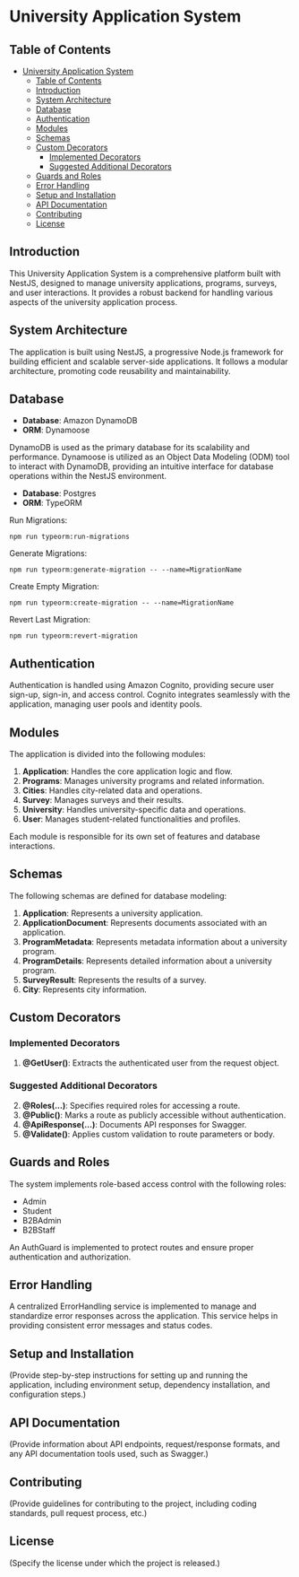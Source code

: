 # University Application System

## Table of Contents

- [University Application System](#university-application-system)
  - [Table of Contents](#table-of-contents)
  - [Introduction](#introduction)
  - [System Architecture](#system-architecture)
  - [Database](#database)
  - [Authentication](#authentication)
  - [Modules](#modules)
  - [Schemas](#schemas)
  - [Custom Decorators](#custom-decorators)
    - [Implemented Decorators](#implemented-decorators)
    - [Suggested Additional Decorators](#suggested-additional-decorators)
  - [Guards and Roles](#guards-and-roles)
  - [Error Handling](#error-handling)
  - [Setup and Installation](#setup-and-installation)
  - [API Documentation](#api-documentation)
  - [Contributing](#contributing)
  - [License](#license)

## Introduction

This University Application System is a comprehensive platform built with NestJS, designed to manage university applications, programs, surveys, and user interactions. It provides a robust backend for handling various aspects of the university application process.

## System Architecture

The application is built using NestJS, a progressive Node.js framework for building efficient and scalable server-side applications. It follows a modular architecture, promoting code reusability and maintainability.

## Database

- **Database**: Amazon DynamoDB
- **ORM**: Dynamoose

DynamoDB is used as the primary database for its scalability and performance. Dynamoose is utilized as an Object Data Modeling (ODM) tool to interact with DynamoDB, providing an intuitive interface for database operations within the NestJS environment.

- **Database**: Postgres
- **ORM**: TypeORM


Run Migrations: 
```
npm run typeorm:run-migrations
```
Generate Migrations: 
```
npm run typeorm:generate-migration -- --name=MigrationName
```
Create Empty Migration: 
```
npm run typeorm:create-migration -- --name=MigrationName
```
Revert Last Migration: 
```
npm run typeorm:revert-migration
```

## Authentication

Authentication is handled using Amazon Cognito, providing secure user sign-up, sign-in, and access control. Cognito integrates seamlessly with the application, managing user pools and identity pools.

## Modules

The application is divided into the following modules:

1. **Application**: Handles the core application logic and flow.
2. **Programs**: Manages university programs and related information.
3. **Cities**: Handles city-related data and operations.
4. **Survey**: Manages surveys and their results.
5. **University**: Handles university-specific data and operations.
6. **User**: Manages student-related functionalities and profiles. 

Each module is responsible for its own set of features and database interactions.

## Schemas

The following schemas are defined for database modeling:

1. **Application**: Represents a university application.
2. **ApplicationDocument**: Represents documents associated with an application.
3. **ProgramMetadata**: Represents metadata information about a university program.
4. **ProgramDetails**: Represents detailed information about a university program.
5. **SurveyResult**: Represents the results of a survey.
6. **City**: Represents city information.

## Custom Decorators

### Implemented Decorators

1. **@GetUser()**: Extracts the authenticated user from the request object.

### Suggested Additional Decorators

2. **@Roles(...)**: Specifies required roles for accessing a route.
3. **@Public()**: Marks a route as publicly accessible without authentication.
4. **@ApiResponse(...)**: Documents API responses for Swagger.
5. **@Validate()**: Applies custom validation to route parameters or body.

## Guards and Roles

The system implements role-based access control with the following roles:

- Admin
- Student
- B2BAdmin
- B2BStaff

An AuthGuard is implemented to protect routes and ensure proper authentication and authorization.

## Error Handling

A centralized ErrorHandling service is implemented to manage and standardize error responses across the application. This service helps in providing consistent error messages and status codes.

## Setup and Installation

(Provide step-by-step instructions for setting up and running the application, including environment setup, dependency installation, and configuration steps.)

## API Documentation

(Provide information about API endpoints, request/response formats, and any API documentation tools used, such as Swagger.)

## Contributing

(Provide guidelines for contributing to the project, including coding standards, pull request process, etc.)

## License

(Specify the license under which the project is released.)
